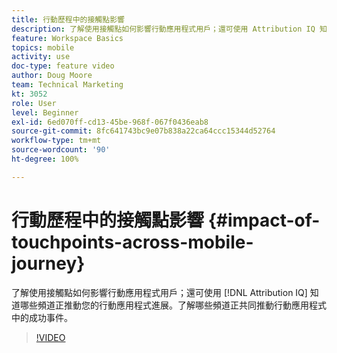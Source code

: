 ```yaml
---
title: 行動歷程中的接觸點影響
description: 了解使用接觸點如何影響行動應用程式用戶；還可使用 Attribution IQ 知道哪些頻道正推動您的行動應用程式進展。了解哪些頻道正共同推動行動應用程式中的成功事件。
feature: Workspace Basics
topics: mobile
activity: use
doc-type: feature video
author: Doug Moore
team: Technical Marketing
kt: 3052
role: User
level: Beginner
exl-id: 6ed070ff-cd13-45be-968f-067f0436eab8
source-git-commit: 8fc641743bc9e07b838a22ca64ccc15344d52764
workflow-type: tm+mt
source-wordcount: '90'
ht-degree: 100%

---
```


# 行動歷程中的接觸點影響 {#impact-of-touchpoints-across-mobile-journey}

了解使用接觸點如何影響行動應用程式用戶；還可使用 [!DNL Attribution IQ] 知道哪些頻道正推動您的行動應用程式進展。了解哪些頻道正共同推動行動應用程式中的成功事件。

>[!VIDEO](https://video.tv.adobe.com/v/27827/?quality=12&learn=on)
